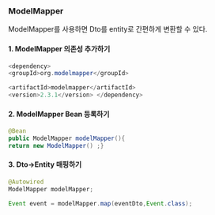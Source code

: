 ### ModelMapper 
ModelMapper를 사용하면 Dto를 entity로 간편하게 변환할 수 있다.

#### 1. ModelMapper 의존성 추가하기 
```java
<dependency>
<groupId>org.modelmapper</groupId>

<artifactId>modelmapper</artifactId>
<version>2.3.1</version> </dependency>
```

#### 2. ModelMapper Bean 등록하기
```java
@Bean 
public ModelMapper modelMapper(){
return new ModelMapper() ;}
```

#### 3. Dto->Entity 매핑하기
```java
@Autowired
ModelMapper modelMapper;

Event event = modelMapper.map(eventDto,Event.class);
```
